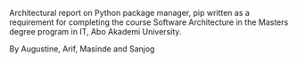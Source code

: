 Architectural report on Python package manager, pip written as a requirement
for completing the course Software Architecture in the Masters degree program
in IT, Abo Akademi University.

By Augustine, Arif, Masinde and Sanjog

